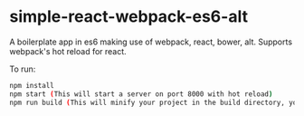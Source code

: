 simple-react-webpack-es6-alt
=========
A boilerplate app in es6 making use of webpack, react, bower, alt.
Supports webpack's hot reload for react.

To run:

```bash
npm install
npm start (This will start a server on port 8000 with hot reload)
npm run build (This will minify your project in the build directory, you can run python -m SimpleHTTPServer to see the result)
```

